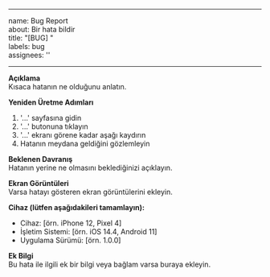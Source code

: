 <!-- .github/ISSUE_TEMPLATE/bug_report.md -->
---
name: Bug Report  
about: Bir hata bildir  
title: "[BUG] "  
labels: bug  
assignees: ''

---

**Açıklama**  
Kısaca hatanın ne olduğunu anlatın.

**Yeniden Üretme Adımları**
1. '...' sayfasına gidin
2. '...' butonuna tıklayın
3. '...' ekranı görene kadar aşağı kaydırın
4. Hatanın meydana geldiğini gözlemleyin

**Beklenen Davranış**  
Hatanın yerine ne olmasını beklediğinizi açıklayın.

**Ekran Görüntüleri**  
Varsa hatayı gösteren ekran görüntülerini ekleyin.

**Cihaz (lütfen aşağıdakileri tamamlayın):**
- Cihaz: [örn. iPhone 12, Pixel 4]
- İşletim Sistemi: [örn. iOS 14.4, Android 11]
- Uygulama Sürümü: [örn. 1.0.0]

**Ek Bilgi**  
Bu hata ile ilgili ek bir bilgi veya bağlam varsa buraya ekleyin.
